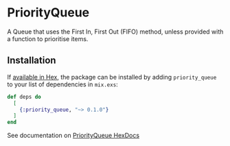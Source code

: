 # PriorityQueue

A Queue that uses the First In, First Out (FIFO) method, 
unless provided with a function to prioritise items.

## Installation

If [available in Hex](https://hex.pm/docs/publish), the package can be installed
by adding `priority_queue` to your list of dependencies in `mix.exs`:

```elixir
def deps do
  [
    {:priority_queue, "~> 0.1.0"}
  ]
end
```

See documentation on [PriorityQueue HexDocs](https://hexdocs.pm/priority_queue)

